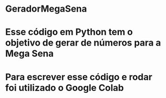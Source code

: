 # GeradorMegaSena

# Esse código em Python tem o objetivo de gerar de números para a Mega Sena

# Para escrever esse código e rodar foi utilizado o Google Colab
